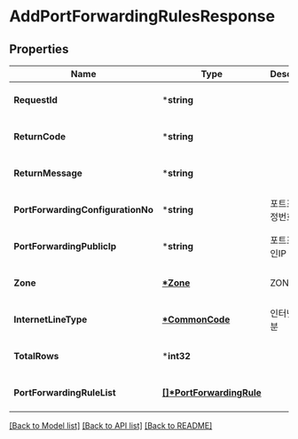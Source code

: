 # AddPortForwardingRulesResponse

## Properties
Name | Type | Description | Notes
------------ | ------------- | ------------- | -------------
**RequestId** | ***string** |  | [optional] [default to null]
**ReturnCode** | ***string** |  | [optional] [default to null]
**ReturnMessage** | ***string** |  | [optional] [default to null]
**PortForwardingConfigurationNo** | ***string** | 포트포워딩설정번호 | [optional] [default to null]
**PortForwardingPublicIp** | ***string** | 포트포워딩공인IP | [optional] [default to null]
**Zone** | **[*Zone](Zone.md)** | ZONE | [optional] [default to null]
**InternetLineType** | **[*CommonCode](CommonCode.md)** | 인터넷회선구분 | [optional] [default to null]
**TotalRows** | ***int32** |  | [optional] [default to null]
**PortForwardingRuleList** | **[[]\*PortForwardingRule](PortForwardingRule.md)** |  | [optional] [default to null]

[[Back to Model list]](../README.md#documentation-for-models) [[Back to API list]](../README.md#documentation-for-api-endpoints) [[Back to README]](../README.md)


